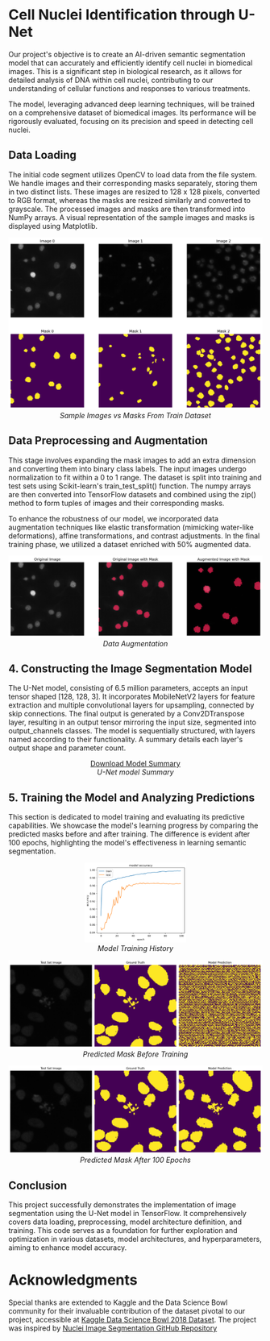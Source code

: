 # Cell Nuclei Identification through U-Net

Our project's objective is to create an AI-driven semantic segmentation model that can accurately and efficiently identify cell nuclei in biomedical images. This is a significant step in biological research, as it allows for detailed analysis of DNA within cell nuclei, contributing to our understanding of cellular functions and responses to various treatments.

The model, leveraging advanced deep learning techniques, will be trained on a comprehensive dataset of biomedical images. Its performance will be rigorously evaluated, focusing on its precision and speed in detecting cell nuclei.

## Data Loading

The initial code segment utilizes OpenCV to load data from the file system. We handle images and their corresponding masks separately, storing them in two distinct lists. These images are resized to 128 x 128 pixels, converted to RGB format, whereas the masks are resized similarly and converted to grayscale. The processed images and masks are then transformed into NumPy arrays. A visual representation of the sample images and masks is displayed using Matplotlib.

<p align="center">
  <img src="images/training_data_sample.png" alt="Sample Images vs Masks From Train Dataset">
  <br>
  <em>Sample Images vs Masks From Train Dataset</em>
</p>

## Data Preprocessing and Augmentation

This stage involves expanding the mask images to add an extra dimension and converting them into binary class labels. The input images undergo normalization to fit within a 0 to 1 range. The dataset is split into training and test sets using Scikit-learn's train_test_split() function. The numpy arrays are then converted into TensorFlow datasets and combined using the zip() method to form tuples of images and their corresponding masks.

To enhance the robustness of our model, we incorporated data augmentation techniques like elastic transformation (mimicking water-like deformations), affine transformations, and contrast adjustments. In the final training phase, we utilized a dataset enriched with 50% augmented data.

<p align="center">
  <img src="images/augmentation.png" alt="Data Augmentation">
  <br>
  <em>Data Augmentation</em>
</p>

## 4. Constructing the Image Segmentation Model

The U-Net model, consisting of 6.5 million parameters, accepts an input tensor shaped [128, 128, 3]. It incorporates MobileNetV2 layers for feature extraction and multiple convolutional layers for upsampling, connected by skip connections. The final output is generated by a Conv2DTranspose layer, resulting in an output tensor mirroring the input size, segmented into output_channels classes. The model is sequentially structured, with layers named according to their functionality. A summary details each layer's output shape and parameter count.


<p align="center">
  <a href="images/model_summary.txt" download="model_summary.txt">Download Model Summary</a>
    <br>
  <em>U-Net model Summary</em>
</p>


## 5. Training the Model and Analyzing Predictions

This section is dedicated to model training and evaluating its predictive capabilities. We showcase the model's learning progress by comparing the predicted masks before and after training. The difference is evident after 100 epochs, highlighting the model's effectiveness in learning semantic segmentation.

<p align="center">
  <img src="images/history.png" alt="Model Training History" width="40%">
  <br>
  <em>Model Training History</em>
</p>

<p align="center">
  <img src="images/prediction_before_training.png" alt="Predicted Mask Before Training">
  <br>
  <em>Predicted Mask Before Training</em>
</p>

<p align="center">
  <img src="images/prediction_after_training.png" alt="Predicted Mask After Training">
  <br>
  <em>Predicted Mask After 100 Epochs</em>
</p>

## Conclusion

This project successfully demonstrates the implementation of image segmentation using the U-Net model in TensorFlow. It comprehensively covers data loading, preprocessing, model architecture definition, and training. This code serves as a foundation for further exploration and optimization in various datasets, model architectures, and hyperparameters, aiming to enhance model accuracy.


# Acknowledgments

Special thanks are extended to Kaggle and the Data Science Bowl community for their invaluable contribution of the dataset pivotal to our project, accessible at [Kaggle Data Science Bowl 2018 Dataset](https://www.kaggle.com/competitions/data-science-bowl-2018/data). The project was inspired by [Nuclei Image Segmentation GitHub Repository](https://github.com/M-ImranIsmael/Nuclei-Image-Segmentation)
